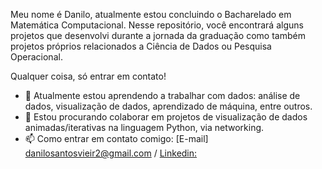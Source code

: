 Meu nome é Danilo, atualmente estou concluindo o Bacharelado em Matemática Computacional. Nesse repositório, você encontrará alguns projetos que desenvolvi durante a jornada da graduação como também projetos próprios relacionados a Ciência de Dados ou Pesquisa Operacional.

Qualquer coisa, só entrar em contato!

- 🌱 Atualmente estou aprendendo a trabalhar com dados: análise de dados, visualização de dados, aprendizado de máquina, entre outros.
- 👯 Estou procurando colaborar em projetos de visualização de dados animadas/iterativas na linguagem Python, via networking.
- 📫 Como entrar em contato comigo: [E-mail] danilosantosvieir2@gmail.com / [Linkedin: ](https://www.linkedin.com/in/danilo-santos-21a6421b0/)

<!--
**Danilosvsv/Danilosvsv** is a ✨ _special_ ✨ repository because its `README.md` (this file) appears on your GitHub profile.

Here are some ideas to get you started:

- 🔭 I’m currently working on ...
- 🌱 I’m currently learning ...
- 👯 I’m looking to collaborate on ...
- 🤔 I’m looking for help with ...
- 💬 Ask me about ...
- 📫 How to reach me: ...
- 😄 Pronouns: ...
- ⚡ Fun fact: ...
-->
